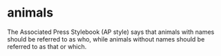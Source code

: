 # animals

The Associated Press Stylebook (AP style) says that animals with names
should be referred to as who, while animals without names should be
referred to as that or which.
